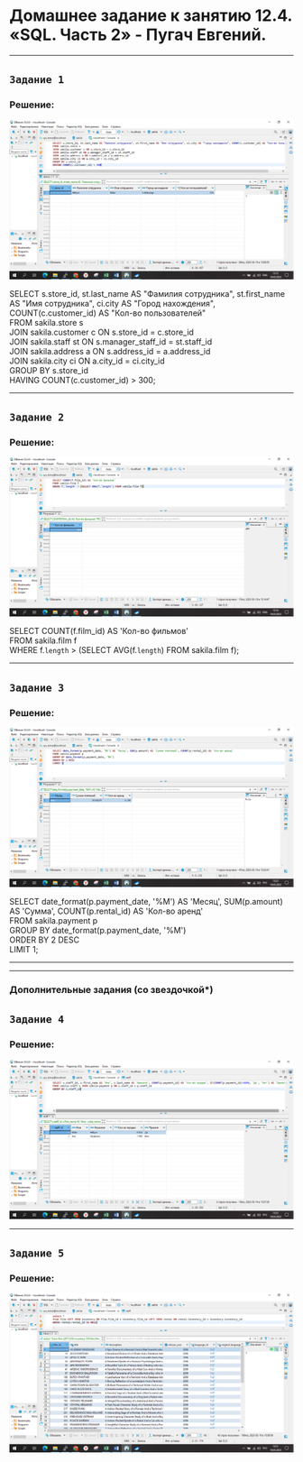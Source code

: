 # Домашнее задание к занятию 12.4. «SQL. Часть 2» - Пугач Евгений.


---

## `Задание 1`


### Решение: 

![Скриншот 1](https://github.com/PugachEV72/Images/blob/master/2023-03-19_15-12-51.png)

SELECT s.store_id, st.last_name AS "Фамилия сотрудника", st.first_name AS "Имя сотрудника", ci.city AS "Город нахождения", COUNT(c.customer_id) AS "Кол-во пользователей"  
FROM sakila.store s  
JOIN sakila.customer c ON s.store_id = c.store_id  
JOIN sakila.staff st ON s.manager_staff_id = st.staff_id   
JOIN sakila.address a ON s.address_id = a.address_id  
JOIN sakila.city ci ON a.city_id = ci.city_id  
GROUP BY s.store_id  
HAVING COUNT(c.customer_id) > 300;

---

## `Задание 2`


### Решение:

![Скриншот 2](https://github.com/PugachEV72/Images/blob/master/2023-03-19_15-16-27.png)

SELECT COUNT(f.film_id) AS 'Кол-во фильмов'  
FROM sakila.film f  
WHERE f.`length` > (SELECT AVG(f.`length`) FROM sakila.film f);

---

## `Задание 3`


### Решение:

![Скриншот 3](https://github.com/PugachEV72/Images/blob/master/2023-03-19_15-25-10.png)

SELECT date_format(p.payment_date, '%M') AS 'Месяц', SUM(p.amount) AS 'Сумма', COUNT(p.rental_id) AS 'Кол-во аренд'  
FROM sakila.payment p  
GROUP BY date_format(p.payment_date, '%M')  
ORDER BY 2 DESC   
LIMIT 1;

---
---

### Дополнительные задания (со звездочкой*)

## `Задание 4`


### Решение:

![Скриншот 4](https://github.com/PugachEV72/Images/blob/master/2023-03-19_15-33-49.png)

---

## `Задание 5`


### Решение:

![Скриншот 5](https://github.com/PugachEV72/Images/blob/master/2023-03-19_15-51-18.png)



